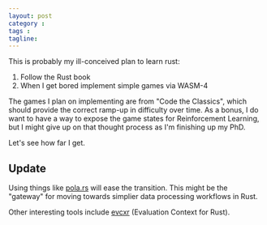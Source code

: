 ```yaml
---
layout: post
category : 
tags : 
tagline: 
---
```


This is probably my ill-conceived plan to learn rust:

1.  Follow the Rust book
2.  When I get bored implement simple games via WASM-4

The games I plan on implementing are from "Code the Classics", which should provide the correct ramp-up in difficulty over time. As a bonus, I do want to have a way to expose the game states for Reinforcement Learning, but I might give up on that thought process as I'm finishing up my PhD. 

<!-- Some thoughts here on trajectory based with GRUs, and just previous state as per DQN - and the complexity
of controlling/comparing the two from a benchmark perspective -->

Let's see how far I get.

## Update

Using things like [pola.rs](https://www.pola.rs/) will ease the transition. This might be the "gateway" for moving towards simplier data processing workflows in Rust.

Other interesting tools include [evcxr](https://github.com/google/evcxr) (Evaluation Context for Rust). 